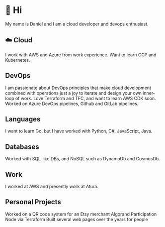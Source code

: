 # 👋 Hi

My name is Daniel and I am a cloud developer and devops enthusiast.

## ☁️ Cloud

I work with AWS and Azure from work experience. Want to learn GCP and Kubernetes.

## DevOps

I am passionate about DevOps principles that make cloud development combined with operations just a joy to iterate and design your own inner-loop of work.
Love Terraform and TFC, and want to learn AWS CDK soon. 
Worked on Azure DevOps pipelines, Github and GitLab pipelines.

## Languages

I want to learn Go, but I have worked with Python, C#, JavaScript, Java.

## Databases

Worked with SQL-like DBs, and NoSQL such as DynamoDb and CosmosDb.

## Work

I worked at AWS and presently work at Atura.

## Personal Projects

Worked on a QR code system for an Etsy merchant
Algorand Participation Node via Terraform
Built several web pages over the years for people
